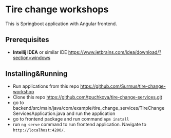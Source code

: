 # Tire change workshops
This is Springboot application with Angular frontend.

## Prerequisites
- **Intellij IDEA** or similar IDE https://www.jetbrains.com/idea/download/?section=windows

## Installing&Running
- Run applications from this repo https://github.com/Surmus/tire-change-workshop
- Clone this repo https://github.com/tpuchkova/tire-change-services.git
- go to backend/src/main/java/com/example/tire_change_services/TireChangeServicesApplication.java and run the application
- go to frontend package and run command `npm install`
- run `ng serve` command to run frontend application. Navigate to `http://localhost:4200/`.
